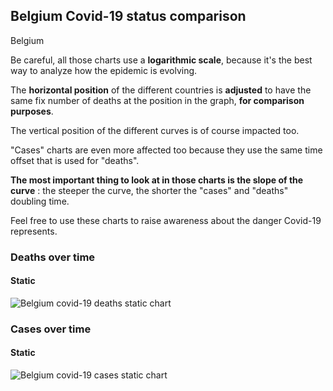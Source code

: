 ## Belgium Covid-19 status comparison 

Belgium



Be careful, all those charts use a **logarithmic scale**, because it's the best way to analyze how the epidemic is evolving.
 
The **horizontal position** of the different countries is **adjusted** to have the same fix number of deaths at the position in the graph, **for comparison purposes**.

The vertical position of the different curves is of course impacted too.

"Cases" charts are even more affected too because they use the same time offset that is used for "deaths".

**The most important thing to look at in those charts is the slope of the curve** : the steeper the curve, the shorter the "cases" and "deaths" doubling time.

Feel free to use these charts to raise awareness about the danger Covid-19 represents. 


 
### Deaths over time
 
#### Static
![Belgium covid-19 deaths static chart](https://raw.githubusercontent.com/madlag/coronavirus_study/master/notebooks/graphs/2020-03-20/countries/Belgium/2020-03-20_Belgium_deaths.png "Belgium covid-19 deaths static chart")   

 
### Cases over time
 
#### Static
![Belgium covid-19 cases static chart](https://raw.githubusercontent.com/madlag/coronavirus_study/master/notebooks/graphs/2020-03-20/countries/Belgium/2020-03-20_Belgium_deaths.png "Belgium covid-19 cases static chart")   

